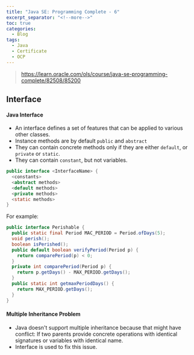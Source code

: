 ```yaml
---
title: "Java SE: Programming Complete - 6"
excerpt_separator: "<!--more-->"
toc: true
categories:
  - Blog
tags:
  - Java
  - Certificate
  - OCP
---
```


> https://learn.oracle.com/ols/course/java-se-programming-complete/82508/85200

## Interface

#### Java Interface

- An interface defines a set of features that can be applied to various other classes.
- Instance methods are by default `public` and `abstract`
- They can contain concrete methods only if they are either `default`, or `private` or `static`.
- They can contain `constant`, but not variables.

```java
public interface <InterfaceName> {
  <constants>
  <abstract methods>
  <default methods>
  <private methods>
  <static methods>
}
```

For example:

```java
public interface Perishable {
  public static final Period MAC_PERIOD = Period.ofDays(5);
  void perish();
  boolean isPerished();
  public default boolean verifyPeriod(Period p) {
    return comparePeriod(p) < 0;
  }
  private int comparePeriod(Period p) {
    return p.getDays() - MAX_PERIOD.getDays();
  }
  public static int getmaxPeriodDays() {
    return MAX_PERIOD.getDays();
  }
}
```

#### Multiple Inheritance Problem

- Java doesn't support multiple inheritance because that might have conflict: If two parents provide concrete operations with identical signatures or variables with identical name.
- Interface is used to fix this issue.
